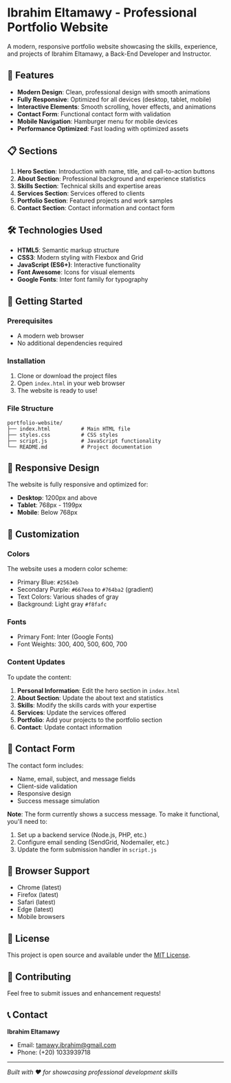 # Ibrahim Eltamawy - Professional Portfolio Website

A modern, responsive portfolio website showcasing the skills, experience, and projects of Ibrahim Eltamawy, a Back-End Developer and Instructor.

## 🌟 Features

- **Modern Design**: Clean, professional design with smooth animations
- **Fully Responsive**: Optimized for all devices (desktop, tablet, mobile)
- **Interactive Elements**: Smooth scrolling, hover effects, and animations
- **Contact Form**: Functional contact form with validation
- **Mobile Navigation**: Hamburger menu for mobile devices
- **Performance Optimized**: Fast loading with optimized assets

## 📋 Sections

1. **Hero Section**: Introduction with name, title, and call-to-action buttons
2. **About Section**: Professional background and experience statistics
3. **Skills Section**: Technical skills and expertise areas
4. **Services Section**: Services offered to clients
5. **Portfolio Section**: Featured projects and work samples
6. **Contact Section**: Contact information and contact form

## 🛠️ Technologies Used

- **HTML5**: Semantic markup structure
- **CSS3**: Modern styling with Flexbox and Grid
- **JavaScript (ES6+)**: Interactive functionality
- **Font Awesome**: Icons for visual elements
- **Google Fonts**: Inter font family for typography

## 🚀 Getting Started

### Prerequisites

- A modern web browser
- No additional dependencies required

### Installation

1. Clone or download the project files
2. Open `index.html` in your web browser
3. The website is ready to use!

### File Structure

```
portfolio-website/
├── index.html          # Main HTML file
├── styles.css          # CSS styles
├── script.js           # JavaScript functionality
└── README.md           # Project documentation
```

## 📱 Responsive Design

The website is fully responsive and optimized for:
- **Desktop**: 1200px and above
- **Tablet**: 768px - 1199px
- **Mobile**: Below 768px

## 🎨 Customization

### Colors
The website uses a modern color scheme:
- Primary Blue: `#2563eb`
- Secondary Purple: `#667eea` to `#764ba2` (gradient)
- Text Colors: Various shades of gray
- Background: Light gray `#f8fafc`

### Fonts
- Primary Font: Inter (Google Fonts)
- Font Weights: 300, 400, 500, 600, 700

### Content Updates
To update the content:

1. **Personal Information**: Edit the hero section in `index.html`
2. **About Section**: Update the about text and statistics
3. **Skills**: Modify the skills cards with your expertise
4. **Services**: Update the services offered
5. **Portfolio**: Add your projects to the portfolio section
6. **Contact**: Update contact information

## 📧 Contact Form

The contact form includes:
- Name, email, subject, and message fields
- Client-side validation
- Responsive design
- Success message simulation

**Note**: The form currently shows a success message. To make it functional, you'll need to:
1. Set up a backend service (Node.js, PHP, etc.)
2. Configure email sending (SendGrid, Nodemailer, etc.)
3. Update the form submission handler in `script.js`

## 🔧 Browser Support

- Chrome (latest)
- Firefox (latest)
- Safari (latest)
- Edge (latest)
- Mobile browsers

## 📄 License

This project is open source and available under the [MIT License](LICENSE).

## 🤝 Contributing

Feel free to submit issues and enhancement requests!

## 📞 Contact

**Ibrahim Eltamawy**
- Email: tamawy.ibrahim@gmail.com
- Phone: (+20) 1033939718

---

*Built with ❤️ for showcasing professional development skills* 